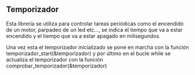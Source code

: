 ## Temporizador
Esta librería se utiliza para controlar tareas periódicas como el encendido de un motor, parpadeo de un led etc..., se indica el tiempo que va a estar encendido y el tiempo que va a estar apagado en milisegundos.

Una vez esta el temporizador inicializado se pone en marcha con la función temporizador_start(&temporizador) y por último en el bucle while se actualiza el temporizador con la función comprobar_temporizador(&temporizador)

